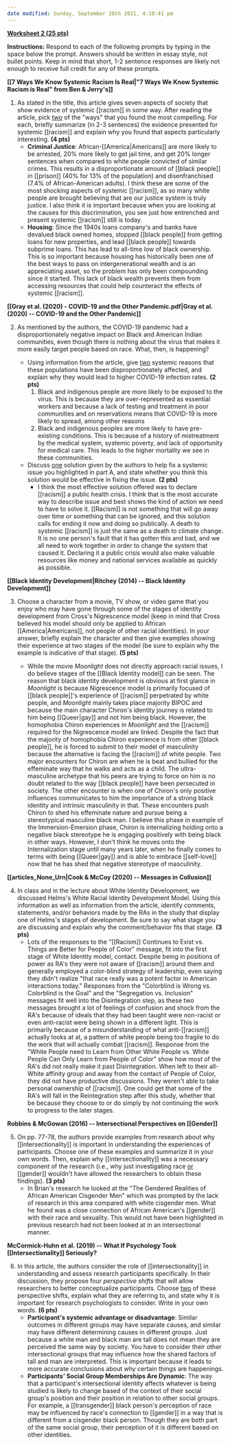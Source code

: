 ```yaml
---
date modified: Sunday, September 26th 2021, 4:10:41 pm
---
```

**<u>Worksheet 2 (25 pts)</u>**

**Instructions:** Respond to each of the following prompts by typing in the space below the prompt. Answers should be written in essay style, not bullet points. Keep in mind that short, 1-2 sentence responses are likely not enough to receive full credit for any of these prompts.

**[[7 Ways We Know Systemic Racism Is Real|"7 Ways We Know Systemic Racism is Real" from Ben & Jerry's]]**

1. As stated in the title, this article gives seven aspects of society that show evidence of systemic [[racism]] in some way. After reading the article, pick <u>two</u> of the "ways" that you found the most compelling. For each, briefly summarize (in 2-3 sentences) the evidence presented for systemic [[racism]] and explain why you found that aspects particularly interesting. **(4 pts)**
	- **Criminal Justice**: African-[[America|Americans]] are more likely to be arrested, 20% more likely to get jail time, and get 20% longer sentences when compared to white people convicted of similar crimes. This results in a disproportionate amount of [[black people]] in [[prison]] (40% for 13% of the population) and disenfranchised (7.4% of African-American adults). I think these are some of the most shocking aspects of systemic [[racism]], as so many white people are brought believing that are our justice system is truly justice. I also think it is important because when you are looking at the causes for this discrimination, you see just how entrenched and present systemic [[racism]] still is today.
	- **Housing**: Since the 1940s loans company's and banks have devalued black owned homes, stopped [[black people]] from getting loans for new properties, and lead [[black people]] towards subprime loans. This has lead to all-time low of black ownership. This is so important because housing has historically been one of the best ways to pass on intergenerational wealth and is an appreciating asset, so the problem has only been compounding since it started. This lack of black wealth prevents them from accessing resources that could help counteract the effects of systemic [[racism]].


**[[Gray et al. (2020) - COVID-19 and the Other Pandemic.pdf|Gray et al. (2020) -- COVID-19 and the Other Pandemic]]**

2. As mentioned by the authors, the COVID-19 pandemic had a disproportionately negative impact on Black and American Indian communities, even though there is nothing about the virus that makes it more easily target people based on race. What, then, is happening?

	- Using information from the article, give <u>two</u> systemic reasons that these populations have been disproportionately affected, and explain why they would lead to higher COVID-19 infection rates. **(2 pts)**
		1. Black and indigenous people are more likely to be exposed to the virus. This is because they are over-represented as essential workers and because a lack of testing and treatment in poor communities and on reservations means that COVID-19 is more likely to spread, among other reasons
		2. Black and indigenous peoples are more likely to have pre-existing conditions. This is because of a history of mistreatment by the medical system, systemic poverty, and lack of opportunity for medical care. This leads to the higher mortality we see in these communities.
	- Discuss <u>one</u> solution given by the authors to help fix a systemic issue you highlighted in part A, and state whether you think this solution would be effective in fixing the issue. **(2 pts)**
		- I think the most effective solution offered was to declare [[racism]] a public health crisis. I think that is the most accurate way to describe issue and best shows the kind of action we need to have to solve it. [[Racism]] is not something that will go away over time or something that can be ignored, and this solution calls for ending it now and doing so publically. A death to systemic [[racism]] is just the same as a death to climate change. It is no one person's fault that it has gotten this and bad, and we all need to work together in order to change the system that caused it. Declaring it a public crisis would also make valuable resources like money and national services available as quickly as possible.


**[[Black Identity Development|Ritchey (2014) -- Black Identity Development]]**

3. Choose a character from a movie, TV show, or video game that you enjoy who may have gone through some of the stages of identity development from Cross's Nigrescence model (keep in mind that Cross believed his model should only be applied to African [[America|Americans]], not people of other racial identities). In your answer, briefly explain the character and then give examples showing their experience at two stages of the model (be sure to explain why the example is indicative of that stage). **(5 pts)**

	- While the movie *Moonlight* does not directly approach racial issues, I do believe stages of the [[Black Identity model]] can be seen. The reason that black identity development is obvious at first glance in *Moonlight* is because Nigrescence model is primarily focused of [[black people]]'s experience of [[racism]] perpetrated by white people, and *Moonlight* mainly takes place majority BIPOC and because the main character Chiron's identity journey is related to him being [[Queer|gay]] and not him being black. However, the homophobia Chiron experiences in *Moonlight* and the [[racism]] required for the Nigrescence model are linked. Despite the fact that the majority of homophobia Chiron experience is from other [[black people]], he is forced to submit to their model of masculinity because the alternative is facing the [[racism]] of white people. Two major encounters for Chiron are when he is beat and bullied for the effeminate way that he walks and acts as a child. The ultra-masculine archetype that his peers are trying to force on him is no doubt related to the way [[black people]] have been persecuted in society. The other encounter is when one of Chiron's only positive influences communicates to him the importance of a strong black identity and intrinsic masculinity in that. These encounters push Chiron to shed his effeminate nature and pursue being a stereotypical masculine black man. I believe this phase in example of the Immersion-Emersion phase, Chiron is internalizing holding onto a negative black stereotype he is engaging positively with being black in other ways. However, I don't think he moves onto the Internalization stage until many years later, when he finally comes to terms with being [[Queer|gay]] and is able to embrace [[self-love]] now that he has shed that negative stereotype of masculinity.


**[[articles_None_Urn|Cook & McCoy (2020) -- Messages in Collusion]]**

4. In class and in the lecture about White Identity Development, we discussed Helms's White Racial Identity Development Model. Using this information as well as information from the article, identify comments, statements, and/or behaviors made by the RAs in the study that display one of Helms's stages of development. Be sure to say what stage you are discussing and explain why the comment/behavior fits that stage. **(3 pts)**
	- Lots of the responses to the "[[Racism]] Continues to Exist vs. Things are Better for People of Color" message, fit into the first stage of White Identity model, contact. Despite being in positions of power as RA's they were not aware of [[racism]] around them and generally employed a color-blind strategy of leadership, even saying they didn't realize "that race really was a potent factor in American interactions today." Responses from the "Colorblind is Wrong vs. Colorblind is the Goal" and the "Segregation vs. Inclusion" messages fit well into the Disintegration step, as these two messages brought a lot of feelings of confusion and shock from the RA's because of ideals that they had been taught were non-racist or even anti-racist were being shown in a different light. This is primarily because of a misunderstanding of what anti-[[racism]] actually looks at at, a pattern of white people being too fragile to do the work that will actually combat [[racism]]. Response from the "White People need to Learn from Other White People vs. White People Can Only Learn from People of Color" show how most of the RA's did not really make it past Disintegration. When left to their all-White affinity group and away from the contact of People of Color, they did not have productive discussions. They weren't able to take personal ownership of [[racism]]. One could get that some of the RA's will fall in the Reintegration step after this study, whether that be because they choose to or do simply by not continuing the work to progress to the later stages. 

**Robbins & McGowan (2016) -- Intersectional Perspectives on [[Gender]]**

5. On pp. 77-78, the authors provide examples from research about why [[intersectionality]] is important in understanding the experiences of participants. Choose one of these examples and summarize it in your own words. Then, explain why [[intersectionality]] was a necessary component of the research (i.e., why just investigating race <u>or</u> [[gender]] wouldn't have allowed the researchers to obtain these findings). **(3 pts)**
	- In Brian's research he looked at the "The Gendered Realities of African American Cisgender Men" which was prompted by the lack of research in this area compared with white cisgender men. What he found was a close connection of African American's [[gender]] with their race and sexuality. This would not have been highlighted in previous research had not been looked at in an intersectional manner.

**McCormick-Huhn et al. (2019) -- What If Psychology Took [[Intersectionality]] Seriously?**

6. In this article, the authors consider the role of [[intersectionality]] in understanding and assess research participants specifically. In their discussion, they propose four *perspective shifts* that will allow researchers to better conceptualize participants. Choose <u>two</u> of these perspective shifts, explain what they are referring to, and state why it is important for research psychologists to consider. Write in your own words. **(6 pts)**
	- **Participant's systemic advantage or disadvantage**: Similar outcomes in different groups may have separate causes, and similar may have different determining causes in different groups. Just because a white man and black man are tall does not mean they are perceived the same way by society. You have to consider their other intersectional groups that may influence how the shared factors of tall and man are interpreted. This is important because it leads to more accurate conclusions about why certain things are happenings.
	- **Participants’ Social Group Memberships Are Dynamic**: The way that a participant's intersectional identity affects whatever is being studied is likely to change based of the context of their social group's position and their position in relation to other social groups. For example, a [[transgender]] black person's perception of race may be influenced by race's connection to [[gender]] in a way that is different from a cisgender black person. Though they are both part of the same social group, their perception of it is different based on other identities.